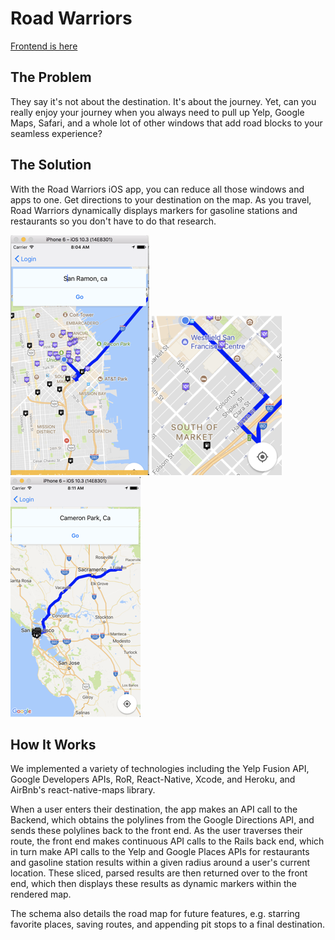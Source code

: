 # Road Warriors

[Frontend is here](https://github.com/peanutenthusiast/RoadWarriors-Frontend)

## The Problem
They say it's not about the destination. It's about the journey. Yet, can you really enjoy your journey when you always need to pull up Yelp, Google Maps, Safari, and a whole lot of other windows that add road blocks to your seamless experience?

## The Solution
With the Road Warriors iOS app, you can reduce all those windows and apps to one. Get directions to your destination on the map. As you travel, Road Warriors dynamically displays markers for gasoline stations and restaurants so you don't have to do that research.

![Markers](./images/RWimg1.png)
![Directions](./images/RWimg2.png)
![WholeView](./images/RWimg3.png)

## How It Works
We implemented a variety of technologies including the Yelp Fusion API, Google Developers APIs, RoR, React-Native, Xcode, and Heroku, and AirBnb's react-native-maps library.

When a user enters their destination, the app makes an API call to the Backend, which obtains the polylines from the Google Directions API, and sends these polylines back to the front end. As the user traverses their route, the front end makes continuous API calls to the Rails back end, which in turn make API calls to the Yelp and Google Places APIs for restaurants and gasoline station results within a given radius around a user's current location. These sliced, parsed results are then returned over to the front end, which then displays these results as dynamic markers within the rendered map.

The schema also details the road map for future features, e.g. starring favorite places, saving routes, and appending pit stops to a final destination.

